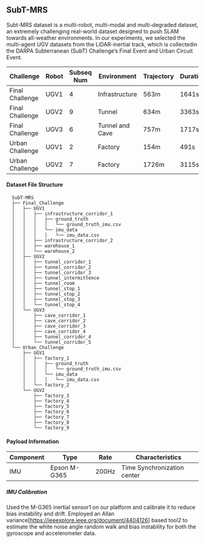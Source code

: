 ## SubT-MRS
Subt-MRS dataset is a multi-robot, multi-modal and multi-degraded dataset, an extremely challenging real-world dataset designed to push SLAM towards all-weather environments.
In our experiments, we selected the multi-agent UGV datasets from the LiDAR-inertial track, which is collectedin the DARPA Subterranean (SubT) Challenge’s Final Event and Urban Circuit Event. 

|Challenge|Robot|Subseq Num| Environment          |Trajectory | Duration(s) | 
|------|----|------|-------------| -----------|-----------|
|Final Challenge|UGV1|4|Infrastructure| 563m   | 1641s        | 
|Final Challenge|UGV2|9|Tunnel| 634m      |3363s|
|Final Challenge|UGV3|6|Tunnel and Cave|  757m    |1717s|
|Urban Challenge|UGV1|2|Factory|154m   |   491s      | 
|Urban Challenge|UGV2|7|Factory  | 1726m      |3115s|


#### Dataset File Structure
```
  SubT-MRS
  ├── Final_Challenge
  │   ├── UGV1
  │   │   ├── infrastructure_corridor_1
  │   │   │   ├── ground_truth
  │   │   │   │   └── ground_truth_imu.csv
  │   │   │   └── imu_data
  │   │   │   │   └── imu_data.csv          
  │   │   ├── infrastructure_corridor_2
  │   │   ├── warehouse_1
  │   │   └── warehouse_2
  │   ├── UGV2
  │   │   ├── tunnel_corridor_1
  │   │   ├── tunnel_corridor_2
  │   │   ├── tunnel_corridor_3
  │   │   ├── tunnel_intermittence
  │   │   ├── tunnel_room
  │   │   ├── tunnel_stop_1
  │   │   ├── tunnel_stop_2
  │   │   ├── tunnel_stop_3
  │   │   └── tunnel_stop_4
  │   └── UGV3
  │       ├── cave_corridor_1
  │       ├── cave_corridor_2
  │       ├── cave_corridor_3
  │       ├── cave_corridor_4
  │       ├── tunnel_corridor_4
  │       └── tunnel_corridor_5
  └── Urban_Challenge
      ├── UGV1
      │   ├── factory_1
      │   │   ├── ground_truth
      │   │   │   └── ground_truth_imu.csv
      │   │   └── imu_data
      │   │   │   └── imu_data.csv          
      │   └── factory_2
      └── UGV2
          ├── factory_3
          ├── factory_4
          ├── factory_5
          ├── factory_6
          ├── factory_7
          ├── factory_8
          └── factory_9
```
#### Payload Information

| Component       | Type                        | Rate    | Characteristics            |
| --------------- | --------------------------- | ------- | -------------------------- |
| IMU             | Epson M-G365                | 200Hz   | Time Synchronization center|

##### IMU Calibration
Used the M-G365 inertial sensor1 on our platform and calibrate it to reduce bias instability and drift. Employed an Allan variance[https://ieeexplore.ieee.org/document/4404126] based tool2 to estimate the white noise angle random walk and bias instability for both the gyroscope and accelerometer data.
